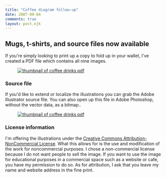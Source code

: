 ```yaml
---
title: "Coffee diagram follow-up"
date: 2007-09-04
comments: true
layout: post.njk
---
```


## Mugs, t-shirts, and source files now available

 [1]: http://www.cafepress.com/lokesh
 [2]: http://cafepress.com/lokesh
 [3]: http://www.cafepress.com/lokesh.166716863

If you're simply looking to print up a copy to fold up in your wallet, I've created a PDF file which contains all nine images.

<figure class="figure">
  <a href="/media/posts/coffee-diagram-follow-up/9_cups_of_coffee_diagram.pdf">
    <img src="/media/posts/coffee-diagram-follow-up/coffee-drinks-pdf-icon.png" alt="thumbnail of coffee drinks pdf"  />
  </a>
</figure>

### Source file

If you'd like to extend or localize the illustrations you can grab the Adobe Illustrator source file. You can also open up this file in Adobe Photoshop, without the vector data, as a bitmap..

<figure class="figure">
  <a href="/media/posts/coffee-diagram-follow-up/9_cups_of_coffee_diagram.ai">
    <img src="/media/posts/coffee-diagram-follow-up/coffee-drinks-ai-icon.png" alt="thumbnail of coffee drinks pdf" />
  </a>
</figure>

### License information

I'm offering the illustrations under the [Creative Commons Attribution-NonCommercial License][4]. What this allows for is the use and modification of the work for noncommercial purposes. I chose a non-commercial license because I do not want people to sell the image. If you want to use the image for educational purposes in a commercial space such as a website or cafe, you have my permission to do so. As for attribution, I ask that you leave my name and website address in the fine print.

 [4]: http://creativecommons.org/licenses/by-nc/3.0/
